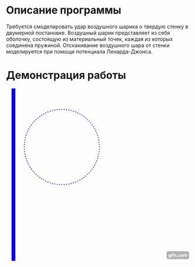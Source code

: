 # Описание программы

Требуется смоделировать удар воздушного шарика о твердую стенку в двумерной постановке. Воздушный шарик представляет из себя оболочку, состоящую из материальный точек, каждая из которых соединена пружиной. Отскакивание воздушного шара от стенки моделируется при помощи потенциала Ленарда-Джонса. 

# Демонстрация работы

![](https://github.com/KataevN/Ballon_Model/blob/main/balloon.gif)
